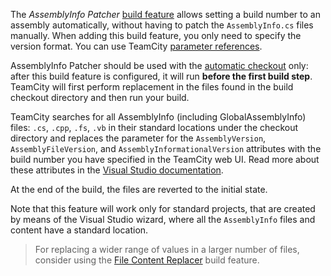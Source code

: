 [//]: # (title: AssemblyInfo Patcher)
[//]: # (auxiliary-id: AssemblyInfo Patcher)

The _AssemblyInfo Patcher_ [build feature](adding-build-features.md) allows setting a build number to an assembly automatically, without having to patch the `AssemblyInfo.cs` files manually. When adding this build feature, you only need to specify the version format. You can use TeamCity [parameter references](configuring-build-parameters.md#parameter-reference).

AssemblyInfo Patcher should be used with the [automatic checkout](vcs-checkout-mode.md) only: after this build feature is configured, it will run __before the first build step__. TeamCity will first perform replacement in the files found in the build checkout directory and then run your build.

TeamCity searches for all AssemblyInfo (including GlobalAssemblyInfo) files: `.cs`, `.cpp`, `.fs`, `.vb` in their standard locations under the checkout directory and replaces the parameter for the `AssemblyVersion`, `AssemblyFileVersion`, and `AssemblyInformationalVersion` attributes with the build number you have specified in the TeamCity web UI. Read more about these attributes in the [Visual Studio documentation](https://docs.microsoft.com/en-gb/troubleshoot/visualstudio/general/assembly-version-assembly-file-version).

At the end of the build, the files are reverted to the initial state.

Note that this feature will work only for standard projects, that are created by means of the Visual Studio wizard, where all the `AssemblyInfo` files and content have a standard location.

>For replacing a wider range of values in a larger number of files, consider using the [File Content Replacer](file-content-replacer.md) build feature.
